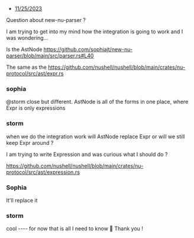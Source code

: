 
* [11/25/2023](https://discord.com/channels/601130461678272522/683070703716925568/1178085955215831111)

Question about new-nu-parser ?

I am trying to get into my mind how the integration is going to work and I was wondering...

Is the AstNode https://github.com/sophiajt/new-nu-parser/blob/main/src/parser.rs#L40

The same as the https://github.com/nushell/nushell/blob/main/crates/nu-protocol/src/ast/expr.rs

### sophia

@storm close but different. AstNode is all of the forms in one place, where Expr is only expressions

### storm

when we do the integration work will AstNode replace Expr or will we still keep Expr around ?

I am trying to write Expression and was curious what I should do ?

https://github.com/nushell/nushell/blob/main/crates/nu-protocol/src/ast/expression.rs

### Sophia
It'll replace it

### storm
cool ---- for now that is all I need to know 🙂  Thank you !
